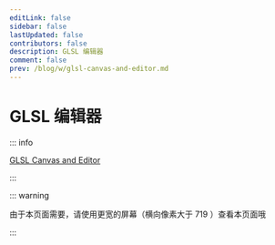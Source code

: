 ```yaml
---
editLink: false
sidebar: false
lastUpdated: false
contributors: false
description: GLSL 编辑器
comment: false
prev: /blog/w/glsl-canvas-and-editor.md
---
```


# GLSL 编辑器

::: info

[GLSL Canvas and Editor](/blog/w/glsl-canvas-and-editor.md)

:::

::: warning

由于本页面需要，请使用更宽的屏幕（横向像素大于 719 ）查看本页面哦

:::

<script setup lang="ts">
import { onBeforeUnmount, onMounted } from "vue";

let elementList: HTMLElement[] = [];

function createScript(src: string, callback?: () => void) {
    if (document) {
        const oScript = document.createElement('script');
        oScript.type = 'text/javascript';
        oScript.src = src;
        document.body.appendChild(oScript);
        callback && oScript.addEventListener('load', callback);
        elementList.push(oScript);
    }
}

function createCSS(href: string, callback?: () => void) {
    if (document) {
        const oLink = document.createElement('link');
        oLink.type = 'text/css';
        oLink.rel = "stylesheet";
        oLink.href = href;
        document.body.appendChild(oLink);
        callback && oLink.addEventListener('load', callback);
        elementList.push(oLink);
    }
}

function createStyle(css) {
    if (window.document) {
        const o = window.document.createElement('style');
        o.innerHTML = css;
        document.body.appendChild(o);
        elementList.push(o);
    }
}

onMounted(() => {
    const min_page_size = Math.min(window.innerWidth, window.innerHeight);
    if (min_page_size < 719) {
        return;
    }

    function createEditor() {
        const glslEditor = new GlslEditor('.page', {
            canvas_width: min_page_size * 2 / 3,
            canvas_height: min_page_size * (2 / 3)**2,
            canvas_draggable: false,
            theme: 'monokai',
            canvas_follow: true,
            multipleBuffers: false,
            watchHash: true,
            fileDrops: true,
            menu: false,
            lineWrapping: true,
        });
    }

    document.querySelector(".page")!.innerHTML = '';

    createStyle(`
        .ge_editor {
            background-color: inherit !important;
        }
        .CodeMirror-gutters {
            background-color: inherit !important;
            border-right: 1px solid var(--c-border) !important;
        }
        .CodeMirror {
            background-color: inherit !important;
            color: inherit !important;
            margin-top: 0 !important;
            font-weight: bold !important;
            z-index: inherit !important;
        }
        .ge_canvas_container {
            position: absolute !important;
            z-index: 1 !important;
            padding-top: var(--navbar-height) !important;
        }
        .CodeMirror-cursor {
            border-left: 2px solid #3aa675 !important;
        }
        .ge_picker_modal {
            display: none !important;
        }
        .cm-s-monokai span.cm-variable {
            color: inherit !important;
        }
        .cm-s-monokai .CodeMirror-matchingbracket {
            color: #3aa675 !important;
        }
        .CodeMirror-selected {
            background: #3aa675aa !important;
        }
    `);

    createCSS('/thirdparty/glsl-editor/glslEditor.css', () => {
        if (typeof GlslEditor !== 'undefined') {
            createEditor();
            return;
        }
        createScript('/thirdparty/glsl-editor/glslEditor.min.js', () => {
            createEditor();
        });
    });
});

onBeforeUnmount(() => {
    elementList.forEach((item) => {
        document.body.removeChild(item);
    });

    document.querySelector(".page")!.innerHTML = '';
});

</script>